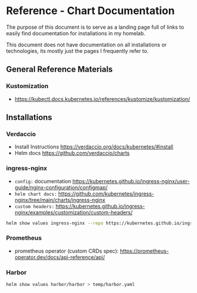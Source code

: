 # Reference - Chart Documentation

The purpose of this document is to serve as a landing page full of links to easily find documentation for installations in my homelab.

This document does not have documentation on all installations or technologies, its mostly just the pages I frequently refer to.

## General Reference Materials

### Kustomization

- https://kubectl.docs.kubernetes.io/references/kustomize/kustomization/

## Installations

### Verdaccio

- Install Instructions https://verdaccio.org/docs/kubernetes/#install
- Helm docs https://github.com/verdaccio/charts

### ingress-nginx

- `config:` documentation https://kubernetes.github.io/ingress-nginx/user-guide/nginx-configuration/configmap/
- `helm chart docs:` https://github.com/kubernetes/ingress-nginx/tree/main/charts/ingress-nginx
- `custom headers:`
https://kubernetes.github.io/ingress-nginx/examples/customization/custom-headers/

```sh
helm show values ingress-nginx --repo https://kubernetes.github.io/ingress-nginx > temp/ingress-nginx.yaml
```

### Prometheus

- prometheus operator (custom CRDs spec): https://prometheus-operator.dev/docs/api-reference/api/

### Harbor

```sh
helm show values harbor/harbor > temp/harbor.yaml
```
